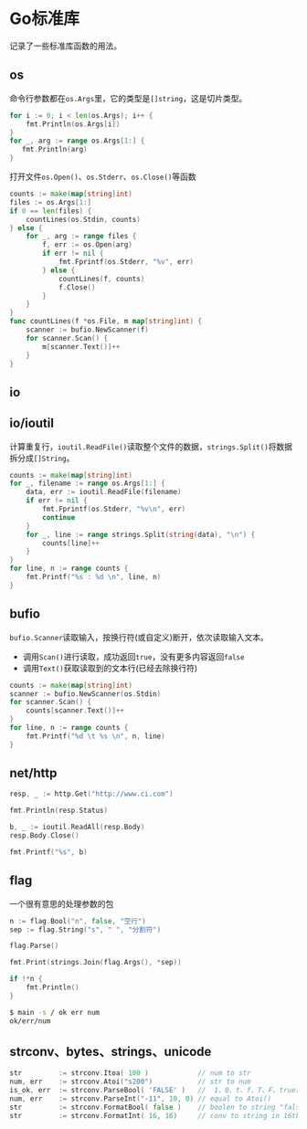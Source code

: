 # Go标准库

记录了一些标准库函数的用法。

## os

命令行参数都在`os.Args`里，它的类型是`[]string`，这是切片类型。

```go
for i := 0; i < len(os.Args); i++ {
    fmt.Println(os.Args[i])
}
for _, arg := range os.Args[1:] {
   fmt.Println(arg)
}
```

打开文件`os.Open()`、`os.Stderr`、`os.Close()`等函数

```go
counts := make(map[string]int)
files := os.Args[1:]
if 0 == len(files) {
    countLines(os.Stdin, counts)
} else {
    for _, arg := range files {
        f, err := os.Open(arg)
        if err != nil {
            fmt.Fprintf(os.Stderr, "%v", err)
        } else {
            countLines(f, counts)
            f.Close()
        }
    }
}
func countLines(f *os.File, m map[string]int) {
	scanner := bufio.NewScanner(f)
	for scanner.Scan() {
		m[scanner.Text()]++
	}
}
```

## io

## io/ioutil

计算重复行，`ioutil.ReadFile()`读取整个文件的数据，`strings.Split()`将数据拆分成`[]String`。

```go
counts := make(map[string]int)
for _, filename := range os.Args[1:] {
    data, err := ioutil.ReadFile(filename)
    if err != nil {
        fmt.Fprintf(os.Stderr, "%v\n", err)
        continue
    }
    for _, line := range strings.Split(string(data), "\n") {
        counts[line]++
    }
}
for line, n := range counts {
    fmt.Printf("%s : %d \n", line, n)
}
```

## bufio

`bufio.Scanner`读取输入，按换行符(或自定义)断开，依次读取输入文本。

- 调用`Scan()`进行读取，成功返回`true`，没有更多内容返回`false`
- 调用`Text()`获取读取到的文本行(已经去除换行符)

```go
counts := make(map[string]int)
scanner := bufio.NewScanner(os.Stdin)
for scanner.Scan() {
    counts[scanner.Text()]++
}
for line, n := range counts {
    fmt.Printf("%d \t %s \n", n, line)
}
```


## net/http

```go
resp, _ := http.Get("http://www.ci.com")

fmt.Println(resp.Status)

b, _ := ioutil.ReadAll(resp.Body)
resp.Body.Close()

fmt.Printf("%s", b)
```

## flag

一个很有意思的处理参数的包

```go
n := flag.Bool("n", false, "空行")
sep := flag.String("s", " ", "分割符")

flag.Parse()

fmt.Print(strings.Join(flag.Args(), *sep))

if !*n {
    fmt.Println()
}
```

```bash
$ main -s / ok err num
ok/err/num
```

## strconv、bytes、strings、unicode

```go
str         := strconv.Itoa( 100 )            // num to str
num, err    := strconv.Atoi("s200")           // str to num
is_ok, err  := strconv.ParseBool( 'FALSE' )   //  1、0、t、f、T、F、true、false、True、False、TRUE、FALSE
num, err    := strconv.ParseInt("-11", 10, 0) // equal to Atoi()
str         := strconv.FormatBool( false )    // boolen to string "false" or "true"
str         := strconv.FormatInt( 16, 16)     // conv to string in 16th
```